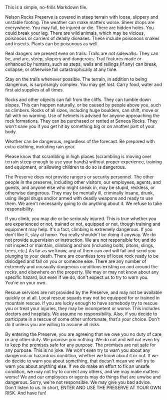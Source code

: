 This is a simple, no-frills Markdown file.

Nelson Rocks Preserve is covered in steep terrain with loose, slippery and unstable footing. The weather can make matters worse. Sheer drops are everywhere. You may fall, be injured or die. There are hidden holes. You could break your leg. There are wild animals, which may be vicious, poisonous or carriers of deadly diseases. These include poisonous snakes and insects. Plants can be poisonous as well.

Real dangers are present even on trails. Trails are not sidewalks. They can be, and are, steep, slippery and dangerous. Trail features made or enhanced by humans, such as steps, walls and railings (if any) can break, collapse, or otherwise fail catastrophically at any time.

Stay on the trails whenever possible. The terrain, in addition to being dangerous, is surprisingly complex. You may get lost. Carry food, water and first aid supplies at all times.

Rocks and other objects can fall from the cliffs. They can tumble down slopes. This can happen naturally, or be caused by people above you, such as climbers. Rocks of all sizes, including huge boulders, can shift, move or fall with no warning. Use of helmets is advised for anyone approaching the rock formations. They can be purchased or rented at Seneca Rocks. They won't save you if you get hit by something big or on another part of your body.

Weather can be dangerous, regardless of the forecast. Be prepared with extra clothing, including rain gear.

Please know that scrambling in high places (scrambling is moving over terrain steep enough to use your hands) without proper experience, training and equipment, or allowing children to do so is dangerous.

The Preserve does not provide rangers or security personnel. The other people in the preserve, including other visitors, our employees, agents, and guests, and anyone else who might sneak in, may be stupid, reckless, or otherwise dangerous. They may be mentally ill, criminally insane, drunk, using illegal drugs and/or armed with deadly weapons and ready to use them. We aren't necessarily going to do anything about it. We refuse to take responsibility.

If you climb, you may die or be seriously injured. This is true whether you are experienced or not, trained or not, equipped or not, though training and equipment may help. It's a fact, climbing is extremely dangerous. If you don't like it, stay at home. You really shouldn't be doing it anyway. We do not provide supervision or instruction. We are not responsible for, and do not inspect or maintain, climbing anchors (including bolts, pitons, slings, trees, etc.) As far as we know, any of them can and will fail and send you plunging to your death. There are countless tons of loose rock ready to be dislodged and fall on you or someone else. There are any number of extremely and unusually dangerous conditions existing on and around the rocks, and elsewhere on the property. We may or may not know about any specific hazard, but even if we do, don't expect us to try to warn you. You're on your own.

Rescue services are not provided by the Preserve, and may not be available quickly or at all. Local rescue squads may not be equipped for or trained in mountain rescue. If you are lucky enough to have somebody try to rescue you or treat your injuries, they may be incompetent or worse. This includes doctors and hospitals. We assume no responsibility. Also, if you decide to participate in a rescue of some other unfortunate, that's your choice. Don't do it unless you are willing to assume all risks.

By entering the Preserve, you are agreeing that we owe you no duty of care or any other duty. We promise you nothing. We do not and will not even try to keep the premises safe for any purpose. The premises are not safe for any purpose. This is no joke. We won't even try to warn you about any dangerous or hazardous condition, whether we know about it or not. If we do decide to warn you about something, that doesn't mean we will try to warn you about anything else. If we do make an effort to fix an unsafe condition, we may not try to correct any others, and we may make matters worse! We and our employees or agents may do things that are unwise and dangerous. Sorry, we're not responsible. We may give you bad advice. Don't listen to us. In short, ENTER AND USE THE PRESERVE AT YOUR OWN RISK. And have fun!